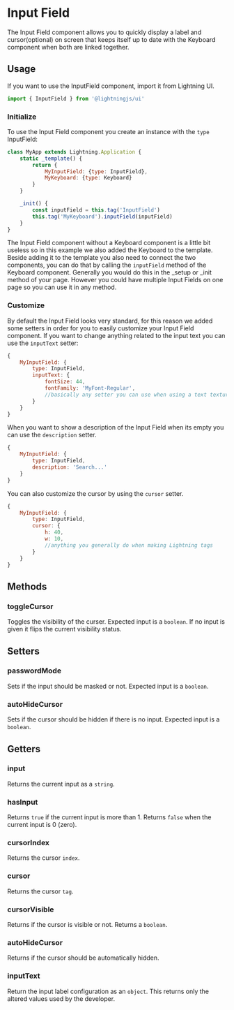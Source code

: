# Input Field

The Input Field component allows you to quickly display a label and cursor(optional) on screen that keeps itself up to date with the Keyboard component when both are linked together.

## Usage

If you want to use the InputField component, import it from Lightning UI.

```js
import { InputField } from '@lightningjs/ui'
```

### Initialize

To use the Input Field component you create an instance with the `type` InputField:

```js
class MyApp extends Lightning.Application {
    static _template() {
        return {
            MyInputField: {type: InputField},
            MyKeyboard: {type: Keyboard}
        }
    }

    _init() {
        const inputField = this.tag('InputField')
        this.tag('MyKeyboard').inputField(inputField)
    }
}
```

The Input Field component without a Keyboard component is a little bit useless so in this example we also added the Keyboard to the template. Beside adding it to the template you also need to connect the two components, you can do that by calling the `inputField` method of the Keyboard component. Generally you would do this in the _setup or _init method of your page. However you could have multiple Input Fields on one page so you can use it in any method.

### Customize

By default the Input Field looks very standard, for this reason we added some setters in order for you to easily customize your Input Field component. If you want to change anything related to the input text you can use the `inputText` setter:

```js
{
    MyInputField: {
        type: InputField,
        inputText: {
            fontSize: 44,
            fontFamily: 'MyFont-Regular',
            //basically any setter you can use when using a text texture
        }
    }
}
```

When you want to show a description of the Input Field when its empty you can use the `description` setter.

```js
{
    MyInputField: {
        type: InputField,
        description: 'Search...'
    }
}
```

You can also customize the cursor by using the `cursor` setter.

```js
{
    MyInputField: {
        type: InputField,
        cursor: {
            h: 40,
            w: 10,
            //anything you generally do when making Lightning tags
        }
    }
}
```

## Methods

### toggleCursor
Toggles the visibility of the curser. Expected input is a `boolean`. If no input is given it flips the current visibility status.

## Setters 

### passwordMode
Sets if the input should be masked or not. Expected input is a `boolean`.

### autoHideCursor
Sets if the cursor should be hidden if there is no input. Expected input is a `boolean`.

## Getters

### input
Returns the current input as a `string`.

### hasInput
Returns `true` if the current input is more than 1. Returns `false` when the current input is 0 (zero).

### cursorIndex
Returns the cursor `index`.

### cursor
Returns the cursor `tag`.

### cursorVisible
Returns if the cursor is visible or not. Returns a `boolean`.

### autoHideCursor
Returns if the cursor should be automatically hidden.

### inputText
Return the input label configuration as an `object`. This returns only the altered values used by the developer.